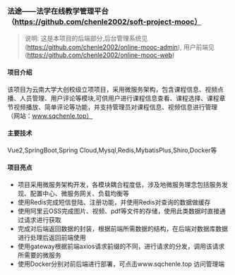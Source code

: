 ### 法途——法学在线教学管理平台（https://github.com/chenle2002/soft-project-mooc）
> 说明: 这是本项目的后端部分,后台管理系统见(https://github.com/chenle2002/online-mooc-admin),
用户前端见(https://github.com/chenle2002/online-mooc-web)
#### 项目介绍
该项目为云南大学大创校级立项项目，采用微服务架构，包含课程信息、视频点播、人员管理、用户评论等模块,可供用户进行课程信息查看、课程选择、课程章节视频播放、简单评论等功能，并支持管理员对课程信息、视频信息进行管理
（网站：www.sqchenle.top）

#### 主要技术

Vue2,SpringBoot,Spring Cloud,Mysql,Redis,MybatisPlus,Shiro,Docker等

#### 项目亮点

* 项目采用微服务架构开发，各模块耦合程度低，涉及地微服务理念包括服务发现、配置中心、微服务网关、负载均衡等
* 使用Redis完成短信登陆、注册功能，并使用Redis对查询的数据做缓存
* 使用阿里云OSS完成图片、视频、pdf等文件的存储，使用此类数据时直接通过请求进行获取
* 完成对后端返回数据的封装，根据前端所需数据的结构，在后端对数据库数据进行处理后返回前端使用
* 使用gateway根据前端axios请求前缀的不同，进行请求的分发，调用该请求所需要的微服务
* 使用Docker分别对前后端进行部署，可点击www.sqchenle.top 访问管理端
